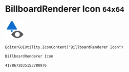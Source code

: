 # BillboardRenderer Icon `64x64`
<img src="/img/BillboardRenderer%20Icon.png" width=64 height=64>

``` CSharp
EditorGUIUtility.IconContent("BillboardRenderer Icon")
```
```
BillboardRenderer Icon
```
```
4178672035153780976
```
